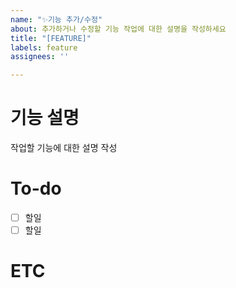 ```yaml
---
name: "✨기능 추가/수정"
about: 추가하거나 수정할 기능 작업에 대한 설명을 작성하세요
title: "[FEATURE]"
labels: feature
assignees: ''

---
```


# 기능 설명
작업할 기능에 대한 설명 작성

# To-do
- [ ] 할일
- [ ] 할일

# ETC
